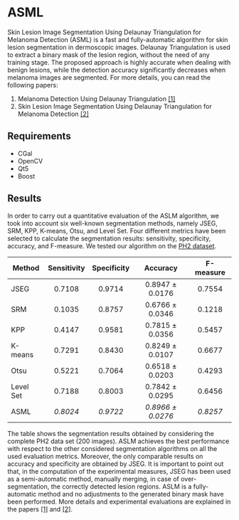 # ASML
Skin Lesion Image Segmentation Using Delaunay Triangulation for Melanoma Detection (ASML) is a fast and fully-automatic algorithm for skin lesion segmentation in dermoscopic images. Delaunay Triangulation is used to extract a binary mask of the lesion region, without the need of any training stage. The proposed approach is highly accurate when dealing with benign lesions, while the detection accuracy significantly decreases when melanoma images are segmented.
For more details, you can read the following papers:
1. Melanoma Detection Using Delaunay Triangulation [[1]](./papers/melanoma_detection_using_delaunay_triangulation.pdf)
2. Skin Lesion Image Segmentation Using Delaunay Triangulation for Melanoma Detection [[2]](./papers/skin_lesion_image_segmentation_using_delaunay_triangulation_for_melanoma_detection.pdf)

## Requirements
* CGal
* OpenCV
* Qt5
* Boost

## Results
In order to carry out a quantitative evaluation of the ASLM algorithm, we took into account six well-known segmentation methods, namely JSEG, SRM, KPP, K-means, Otsu, and Level Set. Four different metrics have been selected to calculate the segmentation results: sensitivity, specificity, accuracy, and F-measure. We tested our algorithm on the [PH2 dataset](http://www.fc.up.pt/addi/ph2%20database.html).

| **Method** | **Sensitivity** | **Specificity** | **Accuracy** | **F-measure** |
|--------------|:-------------------:|:--------------------:|:------------------:|:---------------:|
| JSEG | 0.7108 |  0.9714 |  0.8947 ± 0.0176 | 0.7554 |
| SRM | 0.1035 | 0.8757 | 0.6766 ± 0.0346 |  0.1218 |
| KPP |  0.4147 |  0.9581 |  0.7815 ± 0.0356 | 0.5457 |
| K-means |  0.7291 |  0.8430 | 0.8249 ± 0.0107 |  0.6677 |
| Otsu |  0.5221 | 0.7064 | 0.6518 ± 0.0203 |  0.4293 |
| Level Set | 0.7188 | 0.8003 |  0.7842 ± 0.0295 | 0.6456 |
| ASML | *0.8024* |  *0.9722* | *0.8966 ± 0.0276* | *0.8257* |

The table shows the segmentation results obtained by considering the complete PH2 data set (200 images). ASLM achieves the best performance with respect to the other considered segmentation algorithms on all the used evaluation metrics. Moreover, the only comparable results on accuracy and specificity are obtained by JSEG. It is important to point out that, in the computation of the experimental measures, JSEG has been used as a semi-automatic method, manually merging, in case of over-segmentation, the correctly detected lesion regions.
ASLM is a fully-automatic method and no adjustments to the generated binary mask have been performed. More details and experimental evaluations are explained in the papers [[1]](./papers/melanoma_detection_using_delaunay_triangulation.pdf) and [[2]](./papers/skin_lesion_image_segmentation_using_delaunay_triangulation_for_melanoma_detection.pdf).

